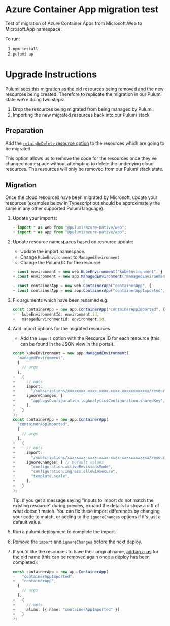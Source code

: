 # Azure Container App migration test

Test of migration of Azure Container Apps from Microsoft.Web to Microsoft.App namespace.

To run:

1. `npm install`
2. `pulumi up`

# Upgrade Instructions

Pulumi sees this migration as the old resources being removed and the new resources being created. Therefore to replicate the migration in our Pulumi state we're doing two steps:

1. Drop the resources being migrated from being managed by Pulumi.
2. Importing the new migrated resources back into our Pulumi stack

## Preparation

Add the [`retainOnDelete` resource option](https://www.pulumi.com/docs/intro/concepts/resources/options/retainondelete/) to the resources which are going to be migrated.

This option allows us to remove the code for the resources once they've changed namespace without attempting to delete the underlying cloud resources. The resources will only be removed from our Pulumi stack state.

## Migration

Once the cloud resources have been migrated by Microsoft, update your resources (examples below in Typescript but should be approximately the same in any other supported Pulumi language).

1. Update your imports:

   ```typescript
   - import * as web from "@pulumi/azure-native/web";
   + import * as app from "@pulumi/azure-native/app";
   ```

2. Update resource namespaces based on resource update:

   - Update the import namespace.
   - Change `KubeEnvironment` to `ManagedEnvironment`
   - Change the Pulumi ID for the resource

   ```typescript
   - const environment = new web.KubeEnvironment("kubeEnvironment", {
   + const environment = new app.ManagedEnvironment("managedEnvironment", {
   ```

   ```typescript
   - const containerApp = new web.ContainerApp("containerApp", {
   + const containerApp = new app.ContainerApp("containerAppImported", {
   ```

3. Fix arguments which have been renamed e.g.

   ```typescript
   const containerApp = new app.ContainerApp("containerAppImported", {
   -   kubeEnvironmentId: environment.id,
   +   managedEnvironmentId: environment.id,
   ```

4. Add import options for the migrated resources

   - Add the `import` option with the Resource ID for each resource (this can be found in the JSON view in the portal).

   ```typescript
   const kubeEnvironment = new app.ManagedEnvironment(
     "managedEnvironment",
     {
       // args
     },
   +   {
   +     // opts
   +     import:
   +       "/subscriptions/xxxxxxxx-xxxx-xxxx-xxxx-xxxxxxxxxxxx/resourceGroups/resourceGroupXXXXXXXX/providers/Microsoft.App/managedenvironment+ s/environmentcXXXXXXX",
   +     ignoreChanges: [
   +       "appLogsConfiguration.logAnalyticsConfiguration.sharedKey", // this is a write-only property
   +     ],
   +   }
   );
   const containerApp = new app.ContainerApp(
     "containerAppImported",
     {
       // args
     },
   +   {
   +     // opts
   +     import:
   +       "/subscriptions/xxxxxxxx-xxxx-xxxx-xxxx-xxxxxxxxxxxx/resourceGroups/resourceGroupXXXXXXXX/providers/Microsoft.App/containerApps/container-app",
   +     ignoreChanges: [ // Default values
   +       "configuration.activeRevisionsMode",
   +       "configuration.ingress.allowInsecure",
   +       "template.scale",
   +     ],
   +   }
   );
   ```

   Tip: if you get a message saying "inputs to import do not match the existing resource" during preview, expand the details to show a diff of what doesn't match. You can fix these import differences by changing your code to match, or adding to the `ignoreChanges` options if it's just a default value.

5. Run a pulumi deployment to complete the import.
6. Remove the `import` and `ignoreChanges` before the next deploy.
7. If you'd like the resources to have their original name, [add an alias](https://www.pulumi.com/docs/intro/concepts/resources/options/aliases/) for the old name (this can be removed again once a deploy has been completed):

   ```typescript
   const containerApp = new app.ContainerApp(
   -   "containerAppImported",
   +   "containerApp",
     {
       // args
     },
   +   {
   +     // opts
   +     alias: [{ name: "containerAppImported" }]
   +   }
   );
   ```
